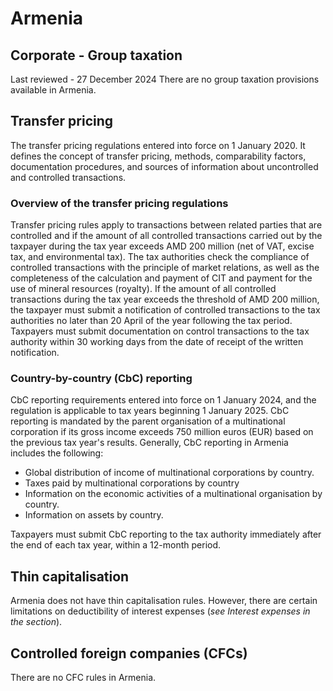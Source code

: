 # Armenia
## Corporate - Group taxation
Last reviewed - 27 December 2024
There are no group taxation provisions available in Armenia.
## Transfer pricing
The transfer pricing regulations entered into force on 1 January 2020. It defines the concept of transfer pricing, methods, comparability factors, documentation procedures, and sources of information about uncontrolled and controlled transactions.
### Overview of the transfer pricing regulations
Transfer pricing rules apply to transactions between related parties that are controlled and if the amount of all controlled transactions carried out by the taxpayer during the tax year exceeds AMD 200 million (net of VAT, excise tax, and environmental tax).
The tax authorities check the compliance of controlled transactions with the principle of market relations, as well as the completeness of the calculation and payment of CIT and payment for the use of mineral resources (royalty).
If the amount of all controlled transactions during the tax year exceeds the threshold of AMD 200 million, the taxpayer must submit a notification of controlled transactions to the tax authorities no later than 20 April of the year following the tax period.
Taxpayers must submit documentation on control transactions to the tax authority within 30 working days from the date of receipt of the written notification.
### Country-by-country (CbC) reporting
CbC reporting requirements entered into force on 1 January 2024, and the regulation is applicable to tax years beginning 1 January 2025. CbC reporting is mandated by the parent organisation of a multinational corporation if its gross income exceeds 750 million euros (EUR) based on the previous tax year's results. Generally, CbC reporting in Armenia includes the following:
  * Global distribution of income of multinational corporations by country.
  * Taxes paid by multinational corporations by country
  * Information on the economic activities of a multinational organisation by country.
  * Information on assets by country.


Taxpayers must submit CbC reporting to the tax authority immediately after the end of each tax year, within a 12-month period.
## Thin capitalisation
Armenia does not have thin capitalisation rules. However, there are certain limitations on deductibility of interest expenses (_see Interest expenses in the section_).
## Controlled foreign companies (CFCs)
There are no CFC rules in Armenia.

